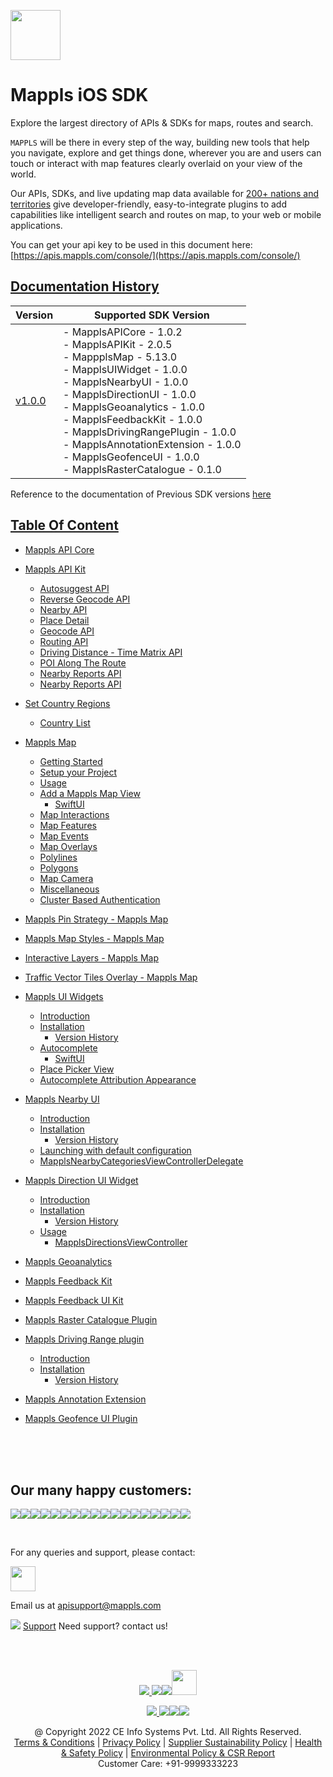 [<img src="https://about.mappls.com/images/mappls-b-logo.svg" height="80"/> </p>](https://www.mapmyindia.com/api)

# Mappls iOS SDK
Explore the largest directory of APIs & SDKs for maps, routes and search.

`MAPPLS` will be there in every step of the way, building new tools that help you navigate, explore and get things done, wherever you are and users can touch or interact with map features clearly overlaid on your view of the world.

Our APIs, SDKs, and live updating map data available for [200+ nations and territories](https://github.com/MapmyIndia/mapmyindia-rest-api/blob/master/docs/countryISO.md) give developer-friendly, easy-to-integrate plugins to add capabilities like intelligent
search and routes on map, to your web or mobile applications.

You can get your api key to be used in this document here: [https://apis.mappls.com/console/](https://apis.mappls.com/console/)

## [Documentation History](#Documentation-History)

| Version | Supported SDK Version |
| ------- | --------------------- |
| [v1.0.0](./docs/v1.0.0/README.md) | - MapplsAPICore - 1.0.2 <br/> - MapplsAPIKit - 2.0.5 <br/> - MappplsMap - 5.13.0 <br/> - MapplsUIWidget - 1.0.0 <br/> - MapplsNearbyUI - 1.0.0 <br/> - MapplsDirectionUI - 1.0.0 <br/> - MapplsGeoanalytics - 1.0.0 <br/> - MapplsFeedbackKit - 1.0.0 <br/> - MapplsDrivingRangePlugin - 1.0.0 <br/> - MapplsAnnotationExtension - 1.0.0 <br/> - MapplsGeofenceUI - 1.0.0 <br/> - MapplsRasterCatalogue - 0.1.0|

Reference to the documentation of Previous SDK versions [here](https://github.com/mappls-api/mapmyindia-maps-vectorSDK-iOS)

## [Table Of Content](#Table-Of-Content)
- [Mappls API Core](./docs/v1.0.0/MapplsAPICore.md)

- [Mappls API Kit](./docs/v1.0.0/MapplsAPIKit.md)
    * [Autosuggest API](./docs/v1.0.0/MapplsAPIKit.md#Autosuggest-API)
    * [Reverse Geocode API](./docs/v1.0.0/MapplsAPIKit.md#Reverse-Geocoding-API)
    * [Nearby API](./docs/v1.0.0/MapplsAPIKit.md#Nearby-API)
    * [Place Detail](./docs/v1.0.0/MapplsAPIKit.md#Place-Detail)
    * [Geocode API](./docs/v1.0.0/MapplsAPIKit.md#Geocoding-API)
    * [Routing API](./docs/v1.0.0/MapplsAPIKit.md#Routing-API)
    * [Driving Distance - Time Matrix API](./docs/v1.0.0/MapplsAPIKit.md#Driving-Distance-Time-Matrix-API)
    * [POI Along The Route](./docs/v1.0.0/MapplsAPIKit.md#POI-Along-The-Route-API)
    * [Nearby Reports API](./docs/v1.0.0/MapplsAPIKit.md#Nearby-Reports-API)
    * [Nearby Reports API](./docs/v1.0.0/MapplsAPIKit.md#Current-Weather-Condition-API)

- [Set Country Regions](./docs/v1.0.0/Regions.md)
    - [Country List](https://github.com/mappls-api/mapmyindia-rest-api/blob/master/docs/countryISO.md)

- [Mappls Map](./docs/v1.0.0/MapplsMap.md#Vector-iOS-Map)
    * [Getting Started](./docs/v1.0.0/MapplsMap.md#Getting-Started)
    * [Setup your Project](./docs/v1.0.0/MapplsMap.md#Setup-your-Project)
    * [Usage](./docs/v1.0.0/MapplsMap.md#Usage)    
    * [Add a Mappls Map View](./docs/v1.0.0/MapplsMap.md#Add-a-Mappls-Map-View)
        * [SwiftUI](./docs/v1.0.0/MapplsMap.md#SwiftUI)
    * [Map Interactions](./docs/v1.0.0/MapplsMap.md#Map-Interactions)
    * [Map Features](./docs/v1.0.0/MapplsMap.md#Map-Features)
    * [Map Events](./docs/v1.0.0/MapplsMap.md#Map-Events)
    * [Map Overlays](./docs/v1.0.0/MapplsMap.md#Map-Overlays)
    * [Polylines](./docs/v1.0.0/MapplsMap.md#Polylines)
    * [Polygons](./docs/v1.0.0/MapplsMap.md#Polygons)
    * [Map Camera](./docs/v1.0.0/MapplsMap.md#Map-Camera)
    * [Miscellaneous](./docs/v1.0.0/MapplsMap.md#Miscellaneous)
    * [Cluster Based Authentication](./docs/v1.0.0/MapplsMap.md#Cluster-Based-Authentication)

- [Mappls Pin Strategy - Mappls Map](./docs/v1.0.0/MapplsPinStrategy.md)

- [Mappls Map Styles - Mappls Map](./docs/v1.0.0/MapplsMapStyle.md)

- [Interactive Layers - Mappls Map](./docs/v1.0.0/InteractiveLayers.md)

- [Traffic Vector Tiles Overlay - Mappls Map](./docs/v1.0.0/MapplsTrafficVectorTileOverlay.md)

- [Mappls UI Widgets](./docs/v1.0.0/MapplsUIWidgets.md)
    - [Introduction](./docs/v1.0.0/MapplsUIWidgets.md#Introduction)
    - [Installation](./docs/v1.0.0/MapplsUIWidgets.md#Installation)
        - [Version History](./docs/v1.0.0/MapplsUIWidgets.md#Version-History)
    - [Autocomplete](./docs/v1.0.0/MapplsUIWidgets.md#Autocomplete)
        - [SwiftUI](./docs/v1.0.0/MapplsUIWidgets.md#SwiftUI-Full-Screen-Control)
    - [Place Picker View](./docs/v1.0.0/MapplsUIWidgets.md#Place-Picker-View)
    - [Autocomplete Attribution Appearance](./docs/v1.0.0/MapplsUIWidgets.md#Autocomplete-Attribution-Appearance)

- [Mappls Nearby UI](./docs/v1.0.0/MapplsNearbyUI.md)
    - [Introduction](./docs/v1.0.0/MapplsNearbyUI.md#Introduction)
    - [Installation](./docs/v1.0.0/MapplsNearbyUI.md#Installation)
        - [Version History](./docs/v1.0.0/MapplsNearbyUI.md#Version-History)
    - [Launching with default configuration](./docs/v1.0.0/MapplsNearbyUI.md#Launching-with-default-configuration)
    - [MapplsNearbyCategoriesViewControllerDelegate](./docs/v1.0.0/MapplsNearbyUI.md#MapplsNearbyCategoriesViewControllerDelegate)

- [Mappls Direction UI Widget](./docs/v1.0.0/MapplsDirectionUI.md)
    - [Introduction](./docs/v1.0.0/MapplsDirectionUI.md#Introduction)
    - [Installation](./docs/v1.0.0/MapplsDirectionUI.md#Installation)
        - [Version History](./docs/v1.0.0/MapplsDirectionUI.md#Version-History)
    - [Usage](./docs/v1.0.0/MapplsDirectionUI.md#Usage)
        - [MapplsDirectionsViewController](./docs/v1.0.0/MapplsDirectionUI.md#MapplsDirectionsViewController)

- [Mappls Geoanalytics](./docs/v1.0.0/MapplsGeoanalytics.md)

- [Mappls Feedback Kit](./docs/v1.0.0/MapplsFeedbackKit.md)

- [Mappls Feedback UI Kit](./docs/v1.0.0/MapplsFeedbackUIKit.md)

- [Mappls Raster Catalogue Plugin](./docs/v1.0.0/RasterCatalouge.md)

- [Mappls Driving Range plugin](./docs/v1.0.0/MapplsDrivingRangePlugin.md)
  - [Introduction](./docs/v1.0.0/MapplsDrivingRangePlugin.md#Introduction)
  - [Installation](./docs/v1.0.0/MapplsDrivingRangePlugin.md#Installation)
      - [Version History](./docs/v1.0.0/MapplsDrivingRangePlugin.md#Version-History)

- [Mappls Annotation Extension](./docs/v1.0.0/MapplsAnnotationExtension.md)

- [Mappls Geofence UI Plugin](./docs/v1.0.0/MapplsGeofenceUI.md)

<br><br><br>

## Our many happy customers:

![](https://www.mapmyindia.com/api/img/logos1/PhonePe.png)![](https://www.mapmyindia.com/api/img/logos1/Arya-Omnitalk.png)![](https://www.mapmyindia.com/api/img/logos1/delhivery.png)![](https://www.mapmyindia.com/api/img/logos1/hdfc.png)![](https://www.mapmyindia.com/api/img/logos1/TVS.png)![](https://www.mapmyindia.com/api/img/logos1/Paytm.png)![](https://www.mapmyindia.com/api/img/logos1/FastTrackz.png)![](https://www.mapmyindia.com/api/img/logos1/ICICI-Pru.png)![](https://www.mapmyindia.com/api/img/logos1/LeanBox.png)![](https://www.mapmyindia.com/api/img/logos1/MFS.png)![](https://www.mapmyindia.com/api/img/logos1/TTSL.png)![](https://www.mapmyindia.com/api/img/logos1/Novire.png)![](https://www.mapmyindia.com/api/img/logos1/OLX.png)![](https://www.mapmyindia.com/api/img/logos1/sun-telematics.png)![](https://www.mapmyindia.com/api/img/logos1/Sensel.png)![](https://www.mapmyindia.com/api/img/logos1/TATA-MOTORS.png)![](https://www.mapmyindia.com/api/img/logos1/Wipro.png)![](https://www.mapmyindia.com/api/img/logos1/Xamarin.png)

<br>

For any queries and support, please contact:

[<img src="https://about.mappls.com/images/mappls-b-logo.svg" height="40"/> </p>](https://about.mappls.com/api/)

Email us at [apisupport@mappls.com](mailto:apisupport@mappls.com)

![](https://www.mapmyindia.com/api/img/icons/support.png)
[Support](https://about.mappls.com/contact/)
Need support? contact us!

<br></br>

[<p align="center"> <img src="https://www.mapmyindia.com/api/img/icons/stack-overflow.png"/> ](https://stackoverflow.com/questions/tagged/mappls-api)[![](https://www.mapmyindia.com/api/img/icons/blog.png)](https://about.mappls.com/blog/)[![](https://www.mapmyindia.com/api/img/icons/gethub.png)](https://github.com/mappls-api)[<img src="https://mmi-api-team.s3.ap-south-1.amazonaws.com/API-Team/npm-logo.one-third%5B1%5D.png" height="40"/> </p>](https://www.npmjs.com/org/mapmyindia) 

[<p align="center"> <img src="https://www.mapmyindia.com/june-newsletter/icon4.png"/> ](https://www.facebook.com/Mapplsofficial)[![](https://www.mapmyindia.com/june-newsletter/icon2.png)](https://twitter.com/mappls)[![](https://www.mapmyindia.com/newsletter/2017/aug/llinkedin.png)](https://www.linkedin.com/company/mappls/)[![](https://www.mapmyindia.com/june-newsletter/icon3.png)](https://www.youtube.com/channel/UCAWvWsh-dZLLeUU7_J9HiOA)

<div align="center">@ Copyright 2022 CE Info Systems Pvt. Ltd. All Rights Reserved.</div>

<div align="center"> <a href="https://about.mappls.com/api/terms-&-conditions">Terms & Conditions</a> | <a href="https://www.mappls.com/about/privacy-policy">Privacy Policy</a> | <a href="https://www.mappls.com/pdf/mappls-sustainability-policy-healt-labour-rules-supplir-sustainability.pdf">Supplier Sustainability Policy</a> | <a href="https://www.mappls.com/pdf/Health-Safety-Management.pdf">Health & Safety Policy</a> | <a href="https://www.mappls.com/pdf/Environment-Sustainability-Policy-CSR-Report.pdf">Environmental Policy & CSR Report</a>

<div align="center">Customer Care: +91-9999333223</div>
